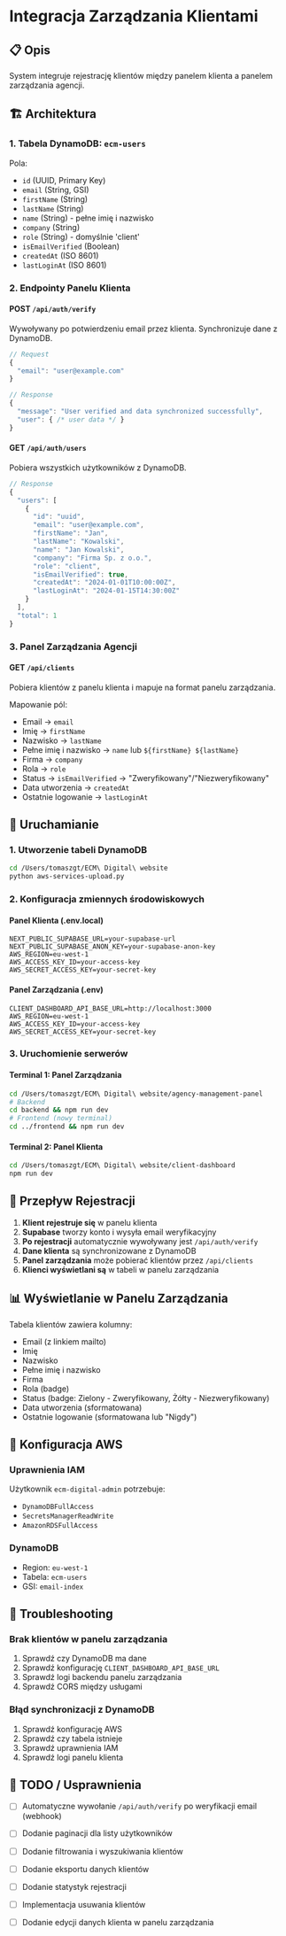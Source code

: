 # Integracja Zarządzania Klientami

## 📋 Opis
System integruje rejestrację klientów między panelem klienta a panelem zarządzania agencji.

## 🏗️ Architektura

### 1. Tabela DynamoDB: `ecm-users`
Pola:
- `id` (UUID, Primary Key)
- `email` (String, GSI)
- `firstName` (String)
- `lastName` (String)
- `name` (String) - pełne imię i nazwisko
- `company` (String)
- `role` (String) - domyślnie 'client'
- `isEmailVerified` (Boolean)
- `createdAt` (ISO 8601)
- `lastLoginAt` (ISO 8601)

### 2. Endpointy Panelu Klienta

#### POST `/api/auth/verify`
Wywoływany po potwierdzeniu email przez klienta. Synchronizuje dane z DynamoDB.

```javascript
// Request
{
  "email": "user@example.com"
}

// Response
{
  "message": "User verified and data synchronized successfully",
  "user": { /* user data */ }
}
```

#### GET `/api/auth/users`
Pobiera wszystkich użytkowników z DynamoDB.

```javascript
// Response
{
  "users": [
    {
      "id": "uuid",
      "email": "user@example.com",
      "firstName": "Jan",
      "lastName": "Kowalski",
      "name": "Jan Kowalski",
      "company": "Firma Sp. z o.o.",
      "role": "client",
      "isEmailVerified": true,
      "createdAt": "2024-01-01T10:00:00Z",
      "lastLoginAt": "2024-01-15T14:30:00Z"
    }
  ],
  "total": 1
}
```

### 3. Panel Zarządzania Agencji

#### GET `/api/clients`
Pobiera klientów z panelu klienta i mapuje na format panelu zarządzania.

Mapowanie pól:
- Email → `email`
- Imię → `firstName`
- Nazwisko → `lastName`
- Pełne imię i nazwisko → `name` lub `${firstName} ${lastName}`
- Firma → `company`
- Rola → `role`
- Status → `isEmailVerified` → "Zweryfikowany"/"Niezweryfikowany"
- Data utworzenia → `createdAt`
- Ostatnie logowanie → `lastLoginAt`

## 🚀 Uruchamianie

### 1. Utworzenie tabeli DynamoDB
```bash
cd /Users/tomaszgt/ECM\ Digital\ website
python aws-services-upload.py
```

### 2. Konfiguracja zmiennych środowiskowych

#### Panel Klienta (.env.local)
```env
NEXT_PUBLIC_SUPABASE_URL=your-supabase-url
NEXT_PUBLIC_SUPABASE_ANON_KEY=your-supabase-anon-key
AWS_REGION=eu-west-1
AWS_ACCESS_KEY_ID=your-access-key
AWS_SECRET_ACCESS_KEY=your-secret-key
```

#### Panel Zarządzania (.env)
```env
CLIENT_DASHBOARD_API_BASE_URL=http://localhost:3000
AWS_REGION=eu-west-1
AWS_ACCESS_KEY_ID=your-access-key
AWS_SECRET_ACCESS_KEY=your-secret-key
```

### 3. Uruchomienie serwerów

#### Terminal 1: Panel Zarządzania
```bash
cd /Users/tomaszgt/ECM\ Digital\ website/agency-management-panel
# Backend
cd backend && npm run dev
# Frontend (nowy terminal)
cd ../frontend && npm run dev
```

#### Terminal 2: Panel Klienta
```bash
cd /Users/tomaszgt/ECM\ Digital\ website/client-dashboard
npm run dev
```

## 🔄 Przepływ Rejestracji

1. **Klient rejestruje się** w panelu klienta
2. **Supabase** tworzy konto i wysyła email weryfikacyjny
3. **Po rejestracji** automatycznie wywoływany jest `/api/auth/verify`
4. **Dane klienta** są synchronizowane z DynamoDB
5. **Panel zarządzania** może pobierać klientów przez `/api/clients`
6. **Klienci wyświetlani są** w tabeli w panelu zarządzania

## 📊 Wyświetlanie w Panelu Zarządzania

Tabela klientów zawiera kolumny:
- Email (z linkiem mailto)
- Imię
- Nazwisko
- Pełne imię i nazwisko
- Firma
- Rola (badge)
- Status (badge: Zielony - Zweryfikowany, Żółty - Niezweryfikowany)
- Data utworzenia (sformatowana)
- Ostatnie logowanie (sformatowana lub "Nigdy")

## 🔧 Konfiguracja AWS

### Uprawnienia IAM
Użytkownik `ecm-digital-admin` potrzebuje:
- `DynamoDBFullAccess`
- `SecretsManagerReadWrite`
- `AmazonRDSFullAccess`

### DynamoDB
- Region: `eu-west-1`
- Tabela: `ecm-users`
- GSI: `email-index`

## 🐛 Troubleshooting

### Brak klientów w panelu zarządzania
1. Sprawdź czy DynamoDB ma dane
2. Sprawdź konfigurację `CLIENT_DASHBOARD_API_BASE_URL`
3. Sprawdź logi backendu panelu zarządzania
4. Sprawdź CORS między usługami

### Błąd synchronizacji z DynamoDB
1. Sprawdź konfigurację AWS
2. Sprawdź czy tabela istnieje
3. Sprawdź uprawnienia IAM
4. Sprawdź logi panelu klienta

## 📝 TODO / Usprawnienia

- [ ] Automatyczne wywołanie `/api/auth/verify` po weryfikacji email (webhook)
- [ ] Dodanie paginacji dla listy użytkowników
- [ ] Dodanie filtrowania i wyszukiwania klientów
- [ ] Dodanie eksportu danych klientów
- [ ] Dodanie statystyk rejestracji
- [ ] Implementacja usuwania klientów
- [ ] Dodanie edycji danych klienta w panelu zarządzania

